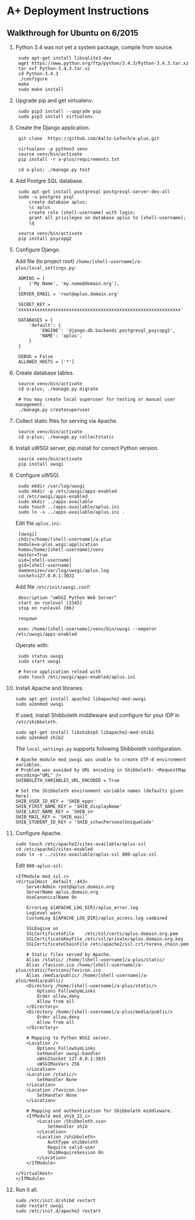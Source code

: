 A+ Deployment Instructions
==========================

Walkthrough for Ubuntu on 6/2015
--------------------------------

1. Python 3.4 was not yet a system package, compile from source.

		sudo apt-get install libsqlite3-dev
		wget https://www.python.org/ftp/python/3.4.3/Python-3.4.3.tar.xz
		tar xvf Python-3.4.3.tar.xz
		cd Python-3.4.3
		./configure
		make
		sudo make install

2. Upgrade pip and get virtualenv.

		sudo pip3 install --upgrade pip
		sudo pip3 install virtualenv

3. Create the Django application.

		git clone  https://github.com/Aalto-LeTech/a-plus.git

		virtualenv -p python3 venv
		source venv/bin/activate
		pip install -r a-plus/requirements.txt

		cd a-plus; ./manage.py test

4. Add Postgre SQL database.

		sudo apt-get install postgresql postgresql-server-dev-all
		sudo -u postgres psql
			create database aplus;
			\c aplus
			create role [shell-username] with login;
			grant all privileges on database aplus to [shell-username];
			\q

		source venv/bin/activate
		pip install psycopg2

5. Configure Django.

	Add file (to project root) `/home/[shell-username]/a-plus/local_settings.py`:

		ADMINS = (
			('My Name', 'my.name@domain.org'),
		)
		SERVER_EMAIL = 'root@aplus.domain.org'

		SECRET_KEY = 'xxxxxxxxxxxxxxxxxxxxxxxxxxxxxxxxxxxxxxxxxxxxxxxxxxxxxxxxxxxxx'

		DATABASES = {
			'default': {
				'ENGINE': 'django.db.backends.postgresql_psycopg2',
				'NAME': 'aplus',
			}
		}

		DEBUG = False
		ALLOWED_HOSTS = ['*']

6. Create database tables.

		source venv/bin/activate
		cd a-plus; ./manage.py migrate

		# You may create local superuser for testing or manual user management.
		./manage.py createsuperuser

7. Collect static files for serving via Apache.

		source venv/bin/activate
		cd a-plus; ./manage.py collectstatic

8. Install uWSGI server, pip install for correct Python version.

		source venv/bin/activate
		pip install uwsgi

9. Configure uWSGI.

		sudo mkdir /var/log/uwsgi
		sudo mkdir -p /etc/uwsgi/apps-enabled
		cd /etc/uwsgi/apps-enabled
		sudo mkdir ../apps-available
		sudo touch ../apps-available/aplus.ini
		sudo ln -s ../apps-available/aplus.ini .

	Edit file `aplus.ini`:

		[uwsgi]
		chdir=/home/[shell-username]/a-plus
		module=a-plus.wsgi:application
		home=/home/[shell-username]/venv
		master=True
		uid=[shell-username]
		gid=[shell-username]
		daemonize=/var/log/uwsgi/aplus.log
		socket=127.0.0.1:3031

	Add file `/etc/init/uwsgi.conf`:

		description "uWSGI Python Web Server"
		start on runlevel [2345]
		stop on runlevel [06]

		respawn

		exec /home/[shell-username]/venv/bin/uwsgi --emperor /etc/uwsgi/apps-enabled

	Operate with:

		sudo status uwsgi
		sudo start uwsgi

		# Force application reload with
		sudo touch /etc/uwsgi/apps-enabled/aplus.ini

10. Install Apache and libraries.

		sudo apt-get install apache2 libapache2-mod-uwsgi
		sudo a2enmod uwsgi

	If used, install Shibboleth middleware and configure for your IDP in `/etc/shibboleth`.

		sudo apt-get install libshibsp5 libapache2-mod-shib2
		sudo a2enmod shib2

	The `local_settings.py` supports following Shibboleth configuration.

		# Apache module mod_uwsgi was unable to create UTF-8 environment variables.
		# Problem was avoided by URL encoding in Shibboleth: <RequestMap encoding="URL" />
		SHIBBOLETH_VARIABLES_URL_ENCODED = True

		# Set the Shibboleth environment variable names (defaults given here).
		SHIB_USER_ID_KEY = 'SHIB_eppn'
		SHIB_FIRST_NAME_KEY = 'SHIB_displayName'
		SHIB_LAST_NAME_KEY = 'SHIB_sn'
		SHIB_MAIL_KEY = 'SHIB_mail'
		SHIB_STUDENT_ID_KEY = 'SHIB_schacPersonalUniqueCode'

11. Configure Apache.

		sudo touch /etc/apache2/sites-available/aplus-ssl
		cd /etc/apache2/sites-enabled
		sudo ln -s ../sites-available/aplus-ssl 000-aplus-ssl

	Edit `000-aplus-ssl`:

		<IfModule mod_ssl.c>
		<VirtualHost _default_:443>
			ServerAdmin root@aplus.domain.org
			ServerName aplus.domain.org
			UseCanonicalName On

			ErrorLog ${APACHE_LOG_DIR}/aplus_error.log
			LogLevel warn
			CustomLog ${APACHE_LOG_DIR}/aplus_access.log combined

			SSLEngine on
			SSLCertificateFile    /etc/ssl/certs/aplus.domain.org.pem
			SSLCertificateKeyFile /etc/ssl/private/aplus.domain.org.key
			SSLCertificateChainFile /etc/apache2/ssl.crt/terena_chain.pem

			# Static files served by Apache.
			Alias /static/ /home/[shell-username]/a-plus/static/
			Alias /favicon.ico /home/[shell-username]/a-plus/static/favicons/favicon.ico
			Alias /media/public/ /home/[shell-username]/a-plus/media/public/
			<Directory /home/[shell-username]/a-plus/static/>
				Options FollowSymLinks
				Order allow,deny
				Allow from all
			</Directory>
			<Directory /home/[shell-username]/a-plus/media/public/>
				Order allow,deny
				Allow from all
			</Directory>

			# Mapping to Python WSGI server.
			<Location />
				Options FollowSymLinks
				SetHandler uwsgi-handler
				uWSGISocket 127.0.0.1:3031
				uWSGIMaxVars 256
			</Location>
			<Location /static/>
				SetHandler None
			</Location>
			<Location /favicon.ico>
				SetHandler None
			</Location>

			# Mapping and authentication for Shibboleth middleware.
			<IfModule mod_shib_22.c>
				<Location /Shibboleth.sso>
					SetHandler shib
				</Location>
				<Location /shibboleth>
					AuthType shibboleth
					Require valid-user
					ShibRequireSession On
				</Location>
			</IfModule>

		</VirtualHost>
		</IfModule>

12. Run it all.

		sudo /etc/init.d/shibd restart
		sudo restart uwsgi
		sudo /etc/init.d/apache2 restart
